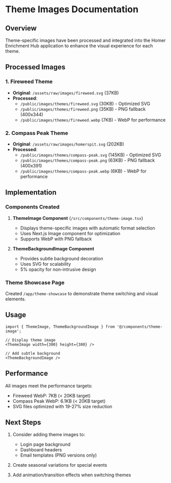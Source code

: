 # Theme Images Documentation

## Overview

Theme-specific images have been processed and integrated into the Homer Enrichment Hub application to enhance the visual experience for each theme.

## Processed Images

### 1. Fireweed Theme

- **Original**: `/assets/raw/images/fireweed.svg` (37KB)
- **Processed**:
  - `/public/images/themes/fireweed.svg` (30KB) - Optimized SVG
  - `/public/images/themes/fireweed.png` (35KB) - PNG fallback (400x344)
  - `/public/images/themes/fireweed.webp` (7KB) - WebP for performance

### 2. Compass Peak Theme

- **Original**: `/assets/raw/images/homerspit.svg` (202KB)
- **Processed**:
  - `/public/images/themes/compass-peak.svg` (145KB) - Optimized SVG
  - `/public/images/themes/compass-peak.png` (63KB) - PNG fallback (400x391)
  - `/public/images/themes/compass-peak.webp` (6KB) - WebP for performance

## Implementation

### Components Created

1. **ThemeImage Component** (`/src/components/theme-image.tsx`)
   - Displays theme-specific images with automatic format selection
   - Uses Next.js Image component for optimization
   - Supports WebP with PNG fallback

2. **ThemeBackgroundImage Component**
   - Provides subtle background decoration
   - Uses SVG for scalability
   - 5% opacity for non-intrusive design

### Theme Showcase Page

Created `/app/theme-showcase` to demonstrate theme switching and visual elements.

## Usage

```tsx
import { ThemeImage, ThemeBackgroundImage } from '@/components/theme-image';

// Display theme image
<ThemeImage width={300} height={300} />

// Add subtle background
<ThemeBackgroundImage />
```

## Performance

All images meet the performance targets:

- Fireweed WebP: 7KB (< 20KB target)
- Compass Peak WebP: 6.1KB (< 20KB target)
- SVG files optimized with 19-27% size reduction

## Next Steps

1. Consider adding theme images to:
   - Login page background
   - Dashboard headers
   - Email templates (PNG versions only)

2. Create seasonal variations for special events

3. Add animation/transition effects when switching themes
